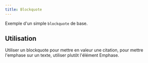 ```yaml
---
title: Blockquote
---
```


Exemple d'un simple <code>blockquote</code> de base.

## Utilisation

Utiliser un blockquote pour mettre en valeur une citation, pour mettre l'emphase sur un texte, utiliser plutôt l'élément Emphase.
